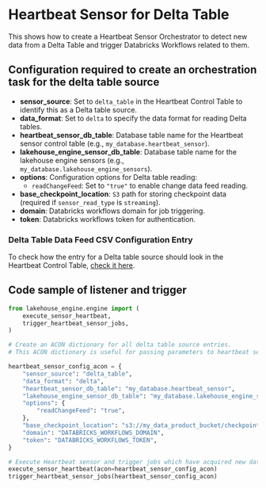 # Heartbeat Sensor for Delta Table

This shows how to create a Heartbeat Sensor Orchestrator to detect new data from a 
Delta Table and trigger Databricks Workflows related to them.

## Configuration required to create an orchestration task for the delta table source

- **sensor_source**: Set to `delta_table` in the Heartbeat Control Table to identify this as a Delta table source.
- **data_format**: Set to `delta` to specify the data format for reading Delta tables.
- **heartbeat_sensor_db_table**: Database table name for the Heartbeat sensor control table (e.g., `my_database.heartbeat_sensor`).
- **lakehouse_engine_sensor_db_table**: Database table name for the lakehouse engine sensors (e.g., `my_database.lakehouse_engine_sensors`).
- **options**: Configuration options for Delta table reading:
    - `readChangeFeed`: Set to `"true"` to enable change data feed reading.
- **base_checkpoint_location**: `S3` path for storing checkpoint data (required if `sensor_read_type` is `streaming`).
- **domain**: Databricks workflows domain for job triggering.
- **token**: Databricks workflows token for authentication.

### Delta Table Data Feed CSV Configuration Entry

To check how the entry for a Delta table source should look in the Heartbeat Control Table, [check it here](../heartbeat.md#heartbeat-sensor-control-table-reference-records).

## Code sample of listener and trigger

```python
from lakehouse_engine.engine import (
    execute_sensor_heartbeat,
    trigger_heartbeat_sensor_jobs,
)

# Create an ACON dictionary for all delta table source entries.
# This ACON dictionary is useful for passing parameters to heartbeat sensors.

heartbeat_sensor_config_acon = {
    "sensor_source": "delta_table",
    "data_format": "delta",
    "heartbeat_sensor_db_table": "my_database.heartbeat_sensor",
    "lakehouse_engine_sensor_db_table": "my_database.lakehouse_engine_sensors",
    "options": {
        "readChangeFeed": "true",
    },
    "base_checkpoint_location": "s3://my_data_product_bucket/checkpoints",
    "domain": "DATABRICKS_WORKFLOWS_DOMAIN",
    "token": "DATABRICKS_WORKFLOWS_TOKEN",
}

# Execute Heartbeat sensor and trigger jobs which have acquired new data. 
execute_sensor_heartbeat(acon=heartbeat_sensor_config_acon)
trigger_heartbeat_sensor_jobs(heartbeat_sensor_config_acon)
```
